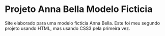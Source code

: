 # Projeto Anna Bella Modelo Ficticia
 Site elaborado para uma modelo fictícia Anna Bella. Este foi meu segundo projeto usando HTML, mas usando CSS3 pela primeira vez.
